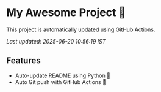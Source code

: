 # My Awesome Project 🚀

This project is automatically updated using GitHub Actions.

_Last updated: 2025-06-20 10:56:19 IST_

## Features
- Auto-update README using Python 🐍
- Auto Git push with GitHub Actions 🤖
